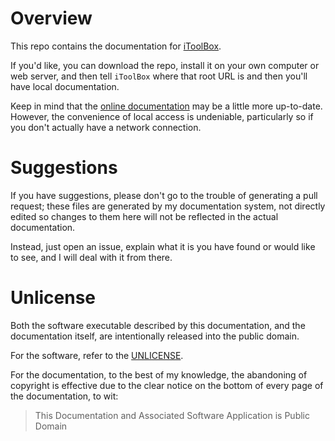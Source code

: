 # Overview

This repo contains the documentation for
[iToolBox](http://ourtimelines.com/itdoc/intro.html).

If you'd like, you can download the repo, install it on your own computer
or web server, and then tell `iToolBox` where that root URL is and then
you'll have local documentation.

Keep in mind that the
[online documentation](http://ourtimelines.com/itdoc/intro.html)
may be a little more up-to-date. However, the convenience of local access
is undeniable, particularly so if you don't actually have a network
connection.

# Suggestions

If you have suggestions, please don't go to the trouble of generating
a pull request; these files are generated by my documentation system,
not directly edited so changes to them here will not be reflected in
the actual documentation.

Instead, just open an issue, explain what it is you have found or would
like to see, and I will deal with it from there.

# Unlicense

Both the software executable described by this documentation, and the
documentation itself, are intentionally released into the public domain.


For the software, refer to the [UNLICENSE](LICENSE).

For the documentation, to the best of my knowledge, the abandoning
of copyright is effective due to the clear notice on the bottom
of every page of the documentation, to wit:

> This Documentation and Associated Software Application is Public Domain




